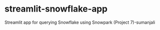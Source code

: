 # streamlit-snowflake-app
Streamlit app for querying Snowflake using Snowpark (Project 7)-sumanjali
